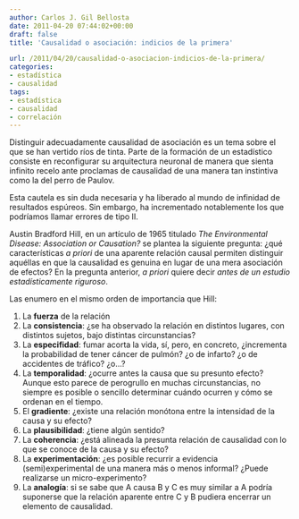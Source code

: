 ```yaml
---
author: Carlos J. Gil Bellosta
date: 2011-04-20 07:44:02+00:00
draft: false
title: 'Causalidad o asociación: indicios de la primera'

url: /2011/04/20/causalidad-o-asociacion-indicios-de-la-primera/
categories:
- estadística
- causalidad
tags:
- estadística
- causalidad
- correlación
---
```


Distinguir adecuadamente causalidad de asociación es un tema sobre el que se han vertido ríos de tinta. Parte de la formación de un estadístico consiste en reconfigurar su arquitectura neuronal de manera que sienta infinito recelo ante proclamas de causalidad de una manera tan instintiva como la del perro de Paulov.

Esta cautela es sin duda necesaria y ha liberado al mundo de infinidad de resultados espúreos. Sin embargo, ha incrementado notablemente los que podríamos llamar errores de tipo II.

Austin Bradford Hill, en un artículo de 1965 titulado _The Environmental Disease: Association or Causation?_ se plantea la siguiente pregunta: ¿qué características _a priori_ de una aparente relación causal permiten distinguir aquéllas en que la causalidad es genuina en lugar de una mera asociación de efectos? En la pregunta anterior, _a priori_ quiere decir _antes de un estudio estadísticamente riguroso_.

Las enumero en el mismo orden de importancia que Hill:


1. La **fuerza** de la relación
2. La **consistencia**: ¿se ha observado la relación en distintos lugares, con distintos sujetos, bajo distintas circunstancias?
3. La **especifidad**: fumar acorta la vida, sí, pero, en concreto, ¿incrementa la probabilidad de tener cáncer de pulmón? ¿o de infarto? ¿o de accidentes de tráfico? ¿o...?
4. La **temporalidad**: ¿ocurre antes la causa que su presunto efecto? Aunque esto parece de perogrullo en muchas circunstancias, no siempre es posible o sencillo determinar cuándo ocurren y cómo se ordenan en el tiempo.
5. El **gradiente**: ¿existe una relación monótona entre la intensidad de la causa y su efecto?
6. La **plausibilidad**: ¿tiene algún sentido?
7. La **coherencia**: ¿está alineada la presunta relación de causalidad con lo que se conoce de la causa y su efecto?
8. La **experimentación**: ¿es posible recurrir a evidencia (semi)experimental de una manera más o menos informal? ¿Puede realizarse un micro-experimento?
9. La **analogía**: si se sabe que A causa B y C es muy similar a A podría suponerse que la relación aparente entre C y B pudiera encerrar un elemento de causalidad.

